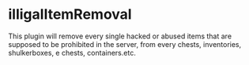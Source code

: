 # illigalItemRemoval
This plugin will remove every single hacked or abused items that are supposed to be prohibited in the server, from every chests, inventories, shulkerboxes, e chests, containers.etc.
